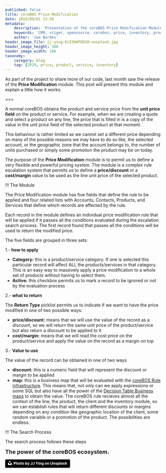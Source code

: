 ```yaml
---
published: false
title: coreBOS Price Modification
date: 2019/09/01 13:58
metadata:
    description: 'Presentation of the coreBOS Price Modification Module.'
    keywords: 'CRM, vtiger, opensource, corebos, price, inventory, product, service'
    author: 'Joe Bordes'
header_image_file: jj-ying-UcI5OAPD820-unsplash.jpg
header_image_height: 300
header_image_width: 186
taxonomy:
    category: blog
    tag: [2019, price, product, service, inventory]
---
```


As part of the project to share more of our code, last month saw the release of the **Price Modification** module. This post will present this module and explain a little how it works.

===

A normal coreBOS obtains the product and service price from the **unit price field** on the product or service. For example, when we are creating a quote and select a product on any line, the price that is filled in is a copy of the value in the unit price field of the selected product at that moment.

This behaviour is rather limited as we cannot set a different price depending on many of the possible reasons we may have to do so like, the selected account, or the geographic zone that the account belongs to, the number of units purchased or simply some promotion the product may be on today.

The purpose of the **Price Modification** module is to permit us to define a very flexible and powerful pricing system. The module is a complex rule escalation system that permits us to define a **price/discount** or a **cost/margin** value to be used as the line unit price of the selected product.

 !!! The Module

The Price Modification module has five fields that define the rule to be applied and four related lists with Accounts, Contacts, Products, and Services that define which records are affected by the rule.

Each record in the module defines an individual price modification rule that will be applied if it passes all the conditions evaluated during the escalation search process. The first record found that passes all the conditions will be used to return the modified price.

The five fields are grouped in three sets:

1.- **how to apply**
 - **Category:** this is a product/service category. If one is selected this particular record will affect ALL the products/services in that category. This is an easy way to massively apply a price modification to a whole set of products without having to select them.
 - **Active:** this checkbox permits us to mark a record to be ignored or not by the evaluation process

2.- **what to return**

The **Return Type** picklist permits us to indicate if we want to have the price modified in one of two possible ways:

 - **price/discount:** means that we will use the value of the record as a discount, so we will return the same unit price of the product/service but also return a discount to be applied to it
 - **cost/margin:** means that we will read the cost price on the product/service and apply the value on the record as a margin on top

3.- **Value to use**

The value of the record can be obtained in one of two ways

 - **discount:** this is a numeric field that will represent the discount or margin to be applied
 - **map:** this is a business map that will be evaluated with the [coreBOS Rule infrastructure](http://corebos.com/documentation/doku.php?id=en:devel:corebos_rules&noprocess=1). This means that, not only can we apply expressions or some SQL but also have all the power of the [Decision Table Business maps](../DecisionTable) to obtain the value. The coreBOS rule recieves almost all the context of the line; the product, the client and the inventory module, so we can establish rules that will return different discounts or margins depending on any condition like geographic location of the client, some random variable or a promotion of the product. The possibilities are endless.

 !!! The Search Process

The search process follows these steps





**<span style="font-size:large">The power of the coreBOS ecosystem.</span>**

<a style="background-color:black;color:white;text-decoration:none;padding:4px 6px;font-family:-apple-system, BlinkMacSystemFont, &quot;San Francisco&quot;, &quot;Helvetica Neue&quot;, Helvetica, Ubuntu, Roboto, Noto, &quot;Segoe UI&quot;, Arial, sans-serif;font-size:12px;font-weight:bold;line-height:1.2;display:inline-block;border-radius:3px" href="https://unsplash.com/@jjying?utm_medium=referral&amp;utm_campaign=photographer-credit&amp;utm_content=creditBadge" target="_blank" rel="noopener noreferrer" title="Download free do whatever you want high-resolution photos from JJ Ying"><span style="display:inline-block;padding:2px 3px"><svg xmlns="http://www.w3.org/2000/svg" style="height:12px;width:auto;position:relative;vertical-align:middle;top:-2px;fill:white" viewBox="0 0 32 32"><title>unsplash-logo</title><path d="M10 9V0h12v9H10zm12 5h10v18H0V14h10v9h12v-9z"></path></svg></span><span style="display:inline-block;padding:2px 3px">Photo by JJ Ying on Unsplash</span></a>
